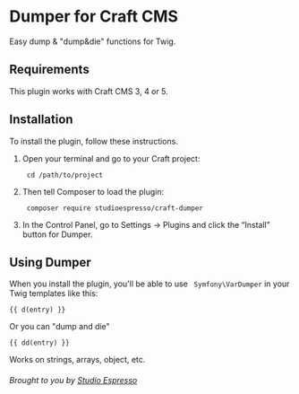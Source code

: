 # Dumper for Craft CMS

Easy dump & "dump&die" functions for Twig.

## Requirements

This plugin works with Craft CMS 3, 4 or 5. 

## Installation

To install the plugin, follow these instructions.

1. Open your terminal and go to your Craft project:

        cd /path/to/project

2. Then tell Composer to load the plugin:

        composer require studioespresso/craft-dumper

3. In the Control Panel, go to Settings → Plugins and click the “Install” button for Dumper.

## Using Dumper

When you install the plugin, you'll be able to use `` Symfony\VarDumper`` in your Twig templates like this:

    {{ d(entry) }}
    
Or you can "dump and die"

    {{ dd(entry) }}
    
Works on strings, arrays, object, etc.


###### Brought to you by [Studio Espresso](https://www.studioespresso.co)
